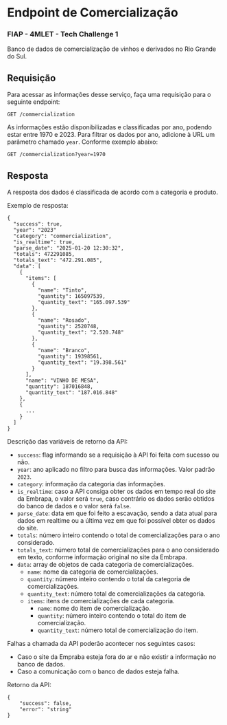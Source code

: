 # Endpoint de Comercialização
### FIAP - 4MLET - Tech Challenge 1

Banco de dados de comercialização de vinhos e derivados no Rio Grande do Sul.

## Requisição

Para acessar as informações desse serviço, faça uma requisição para o seguinte endpoint:
```
GET /commercialization
```

As informações estão disponibilizadas e classificadas por ano, podendo estar entre 1970 e 2023.
Para filtrar os dados por ano, adicione à URL um parâmetro chamado `year`. Conforme exemplo abaixo:
```
GET /commercialization?year=1970
```

## Resposta

A resposta dos dados é classificada de acordo com a categoria e produto.

Exemplo de resposta:
```
{
  "success": true,
  "year": "2023"
  "category": "commercialization",
  "is_realtime": true,
  "parse_date": "2025-01-20 12:30:32",
  "totals": 472291085,
  "totals_text": "472.291.085",
  "data": [
    {
      "items": [
        {
          "name": "Tinto",
          "quantity": 165097539,
          "quantity_text": "165.097.539"
        },
        {
          "name": "Rosado",
          "quantity": 2520748,
          "quantity_text": "2.520.748"
        },
        {
          "name": "Branco",
          "quantity": 19398561,
          "quantity_text": "19.398.561"
        }
      ],
      "name": "VINHO DE MESA",
      "quantity": 187016848,
      "quantity_text": "187.016.848"
    },
    {
      ...
    }
  ]
}
```

Descrição das variáveis de retorno da API:

- `success`: flag informando se a requisição à API foi feita com sucesso ou não.
- `year`: ano aplicado no filtro para busca das informações. Valor padrão `2023`.
- `category`: informação da categoria das informações.
- `is_realtime`: caso a API consiga obter os dados em tempo real do site da Embrapa, o valor será `true`, caso contrário os dados serão obtidos do banco de dados e o valor será `false`.
- `parse_date`: data em que foi feito a escavação, sendo a data atual para dados em realtime ou a última vez em que foi possível obter os dados do site.
- `totals`: número inteiro contendo o total de comercializações para o ano considerado.
- `totals_text`: número total de comercializações para o ano considerado em texto, conforme informação original no site da Embrapa.
- `data`: array de objetos de cada categoria de comercializações.
    - `name`: nome da categoria de comercializações.
    - `quantity`: número inteiro contendo o total da categoria de comercializações.
    - `quantity_text`: número total de comercializações da categoria.
    - `items`: itens de comercializações de cada categoria.
        - `name`: nome do item de comercialização.
        - `quantity`: número inteiro contendo o total do item de comercialização.
        - `quantity_text`: número total de comercialização do item. 


Falhas a chamada da API poderão acontecer nos seguintes casos:

- Caso o site da Empraba esteja fora do ar e não existir a informação no banco de dados.
- Caso a comunicação com o banco de dados esteja falha.

Retorno da API:

```
{
    "success": false,
    "error": "string"
}
```
